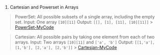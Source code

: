 1. Cartesian and Powerset in Arrays

> PowerSet: All possible subsets of a single array, including the empty set.
> Input: One array `[10][11]`
> Output: `[[], [1], [11], [10][11]]` > [PowerSet-MyCode](https://github.com/knayan1234/PracticeQuestions-WebDevelopement2025/blob/main/JavaScript/JavaScriptFundamentals/AllCombinationsfromArrayofNumbers/AllCombinationsfromArrayofNumbers.js)

> Cartesian: All possible pairs by taking one element from each of two arrays.
> Input: Two arrays `[10][11]` and `['a', 'b']`
> Output: `[[1,'a'], [1,'b'], [2,'a'], [2,'b']]` > [Cartesian-MyCode](https://github.com/knayan1234/PracticeQuestions-WebDevelopement2025/blob/main/JavaScript/JavaScriptFundamentals/CreateAllPairsfromArrays/CreateAllPairsfromArrays.js)
